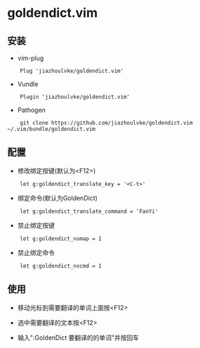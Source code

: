 # goldendict.vim #

## 安装 ##

* vim-plug

```
    Plug 'jiazhoulvke/goldendict.vim'
```

* Vundle

```
    Plugin 'jiazhoulvke/goldendict.vim'
```

* Pathogen 
    
```
    git clone https://github.com/jiazhoulvke/goldendict.vim ~/.vim/bundle/goldendict.vim
```

## 配置 ##

* 修改绑定按键(默认为\<F12\>)

```
    let g:goldendict_translate_key = '<C-t>'
```

* 绑定命令(默认为GoldenDict)

```
    let g:goldendict_translate_command = 'FanYi'
```

* 禁止绑定按键

```
    let g:goldendict_nomap = 1
```

* 禁止绑定命令

```
    let g:goldendict_nocmd = 1
```

## 使用 ##

* 移动光标到需要翻译的单词上面按\<F12\>

* 选中需要翻译的文本按\<F12\>

* 输入":GoldenDict 要翻译的的单词"并按回车
